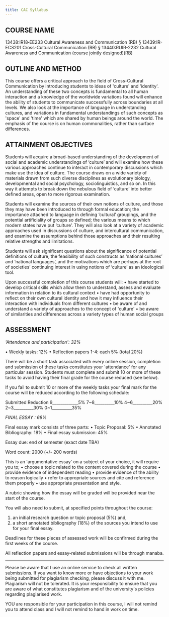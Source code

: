 ```yaml
---
title: CAC Syllabus
---
```


## COURSE NAME
13438:IR18‐EE233 Cultural Awareness and Communication (RB) § 13439:IR-ECS201 Cross-Cultural Communication (RB) § 13440:RUIR-2232 Cultural Awareness and Communication (course jointly designed)(RB)
## OUTLINE AND METHOD
This course offers a critical approach to the field of Cross-Cultural Communication by introducing students to ideas of 'culture' and 'identity'. An understanding of these two concepts is fundamental to all human interaction and a knowledge of the worldwide variations found will enhance the ability of students to communicate successfully across boundaries at all levels. We also look at the importance of language in understanding cultures, and variations in fundamental understandings of such concepts as 'space' and 'time' which are shared by human beings around the world. The emphasis of the course is on human commonalities, rather than surface differences.
## ATTAINMENT OBJECTIVES
Students will acquire a broad-based understanding of the development of social and academic understandings of ‘culture’ and will examine how these various approaches continue to interact in contemporary discussions which make use the idea of culture. The course draws on a wide variety of materials drawn from such diverse disciplines as evolutionary biology, developmental and social psychology, sociolinguistics, and so on. In this way it attempts to break down the nebulous field of ‘culture’ into better defined areas, open to more rigorous examination.

Students will examine the sources of their own notions of culture, and those they may have been introduced to through formal education; the importance attached to language in defining ‘cultural’ groupings, and the potential artificiality of groups so defined; the various means to which modern states have put ‘culture’. They will also look at a variety of academic approaches used in discussions of culture, and intercultural communication, and examine the assumptions behind those approaches and their resulting relative strengths and limitations.

Students will ask significant questions about the significance of potential definitions of culture, the feasibility of such constructs as ‘national cultures’ and ‘national languages’, and the motivations which are perhaps at the root of societies’ continuing interest in using notions of ‘culture’ as an ideological tool.

Upon successful completion of this course students will:
• have started to develop critical skills which allow them to understand, assess and evaluate information in relation to its cultural context
• have had opportunity to reflect on their own cultural identity and how it may influence their interaction with individuals from different cultures
• be aware of and understand a variety of approaches to the concept of 'culture'
• be aware of similarities and differences across a variety types of human social groups
## ASSESSMENT

*'Attendance and participation': 32%*

• Weekly tasks: 12%
• Reflection papers 1-4: each 5% (total 20%)

There will be a short task associated with every online session, completion and submission of these tasks constitutes your 'attendance' for any particular session. Students must complete and submit 10 or more of these tasks to avoid having their final grade for the course reduced (see below).

If you fail to submit 10 or more of the weekly tasks your final mark for the course will be reduced according to the following schedule:

Submitted Reduction
9_____________5%
7~8__________10%
4~6__________20%
2~3__________30%
0~1__________35%


*FINAL ESSAY : 68%*

Final essay mark consists of three parts:
• Topic Proposal: 5%
• Annotated Bibliography: 18%
• Final essay submission: 45%

Essay due: end of semester (exact date TBA)

Word count: 2000 (+/- 200 words)

This is an 'argumentative essay' on a subject of your choice, it will require you to;
• choose a topic related to the content covered during the course
• provide evidence of independent reading
• provide evidence of the ability to reason logically
• refer to appropriate sources and cite and reference them properly
• use appropriate presentation and style.

A rubric showing how the essay will be graded will be provided near the start of the course.

You will also need to submit, at specified points throughout the course:
1) an initial research question or topic proposal (5%) and,
2) a short annotated bibliography (18%) of the sources you intend to use for your final essay.

Deadlines for these pieces of assessed work will be confirmed during the first weeks of the course.

All reflection papers and essay-related submissions will be through manaba.

---

Please be aware that I use an online service to check all written submissions. If you want to know more or have objections to your work being submitted for plagiarism checking, please discuss it with me. Plagiarism will not be tolerated. It is your responsibility to ensure that you are aware of what constitutes plagiarism and of the university's policies regarding plagiarised work.

YOU are responsible for your participation in this course, I will not remind you to attend class and I will not remind to hand in work on time.
